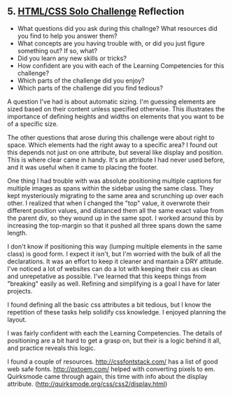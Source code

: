 ## 5. [HTML/CSS Solo Challenge](5_HTML_CSS_solo_challenge/readme.md) Reflection

* What questions did you ask during this challnge? What resources did you find to help you answer them?  
* What concepts are you having trouble with, or did you just figure something out? If so, what?  
* Did you learn any new skills or tricks?
* How confident are you with each of the Learning Competencies for this challenge? 
* Which parts of the challenge did you enjoy?
* Which parts of the challenge did you find tedious?


A question I've had is about automatic sizing. I'm guessing elements are sized based on their content unless specified otherwise. This illustrates the importance of defining heights and widths on elements that you want to be of a specific size. 

The other questions that arose during this challenge were about right to space. Which elements had the right away to a specific area? I found out this depends not just on one attribute, but several like display and position. This is where clear came in handy. It's an attribute I had never used before, and it was useful when it came to placing the footer. 

One thing I had trouble with was absolute positioning multiple captions for multiple images as spans within the sidebar using the same class. They kept mysteriously migrating to the same area and scrunching up over each other. I realized that when I changed the "top" value, it overwrote their different position values, and distanced them all the same exact value from the parent div, so they wound up in the same spot. I worked around this by increasing the top-margin so that it pushed all three spans down the same length. 

 I don't know if positioning this way (lumping multiple elements in the same class) is good form. I expect it isn't, but I'm worried with the bulk of all the declarations. It was an effort to keep it cleaner and mantain a DRY attitude. I've noticed a lot of websites can do a lot with keeping their css as clean and unrepetative as possible. I've learned that this keeps things from "breaking" easily as well. Refining and simplifying is a goal I have for later projects. 

I found defining all the basic css attributes a bit tedious, but I know the repetition of these tasks help solidify css knowledge. I enjoyed planning the layout. 

I was fairly confident with each the Learning Competencies. The details of positioning are a bit hard to get a grasp on, but their is a logic behind it all, and practice reveals this logic.  

I found a couple of resources. http://cssfontstack.com/ has a list of good web safe fonts. http://pxtoem.com/ helped with converting pixels to em. Quirksmode came through again, this time with info about the display attribute. (http://quirksmode.org/css/css2/display.html)
